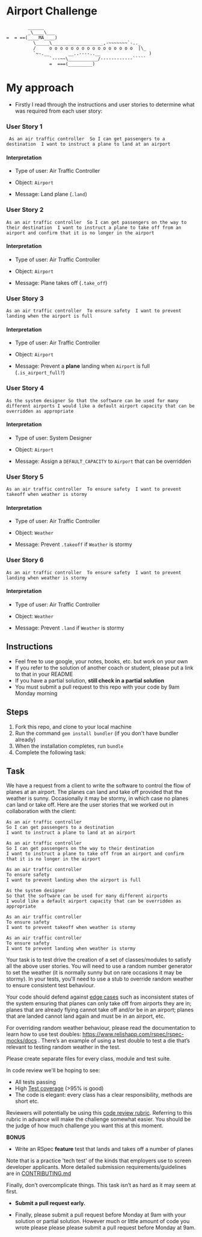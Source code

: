 Airport Challenge
=================

```
        ______
        _\____\___
=  = ==(____MA____)
          \_____\___________________,-~~~~~~~`-.._
          /     o o o o o o o o o o o o o o o o  |\_
          `~-.__       __..----..__                  )
                `---~~\___________/------------`````
                =  ===(_________)

```

# My approach #

- Firstly I read through the instructions and user stories to determine what was required from each user story:

### User Story 1 ###
` As an air traffic controller 
So I can get passengers to a destination 
I want to instruct a plane to land at an airport`

#### Interpretation ####

- Type of user: Air Traffic Controller

- Object: `Airport`

- Message: Land plane (`.land`)

### User Story 2 ###
`As an air traffic controller 
So I can get passengers on the way to their destination 
I want to instruct a plane to take off from an airport and confirm that it is no longer in the airport`

#### Interpretation ####

- Type of user: Air Traffic Controller

- Object: `Airport`

- Message: Plane takes off (`.take_off`)

### User Story 3 ###
`As an air traffic controller 
To ensure safety 
I want to prevent landing when the airport is full`

#### Interpretation ####

- Type of user: Air Traffic Controller

- Object: `Airport`

- Message: Prevent a **plane** landing when `Airport` is full (`.is_airport_full?`)

### User Story 4 ###
`As the system designer
So that the software can be used for many different airports
I would like a default airport capacity that can be overridden as appropriate`

#### Interpretation ####

- Type of user: System Designer

- Object: `Airport`

- Message: Assign a `DEFAULT_CAPACITY` to `Airport` that can be overridden 

### User Story 5 ###
`As an air traffic controller 
To ensure safety 
I want to prevent takeoff when weather is stormy`

#### Interpretation ####

- Type of user: Air Traffic Controller

- Object: `Weather`

- Message: Prevent `.takeoff` if `Weather` is stormy

### User Story 6 ###
`As an air traffic controller 
To ensure safety 
I want to prevent landing when weather is stormy`

#### Interpretation ####

- Type of user: Air Traffic Controller

- Object: `Weather`

- Message: Prevent `.land` if `Weather` is stormy


Instructions
---------

* Feel free to use google, your notes, books, etc. but work on your own
* If you refer to the solution of another coach or student, please put a link to that in your README
* If you have a partial solution, **still check in a partial solution**
* You must submit a pull request to this repo with your code by 9am Monday morning

Steps
-------

1. Fork this repo, and clone to your local machine
2. Run the command `gem install bundler` (if you don't have bundler already)
3. When the installation completes, run `bundle`
4. Complete the following task:

Task
-----

We have a request from a client to write the software to control the flow of planes at an airport. The planes can land and take off provided that the weather is sunny. Occasionally it may be stormy, in which case no planes can land or take off.  Here are the user stories that we worked out in collaboration with the client:

```
As an air traffic controller 
So I can get passengers to a destination 
I want to instruct a plane to land at an airport

As an air traffic controller 
So I can get passengers on the way to their destination 
I want to instruct a plane to take off from an airport and confirm that it is no longer in the airport

As an air traffic controller 
To ensure safety 
I want to prevent landing when the airport is full 

As the system designer
So that the software can be used for many different airports
I would like a default airport capacity that can be overridden as appropriate

As an air traffic controller 
To ensure safety 
I want to prevent takeoff when weather is stormy 

As an air traffic controller 
To ensure safety 
I want to prevent landing when weather is stormy 
```

Your task is to test drive the creation of a set of classes/modules to satisfy all the above user stories. You will need to use a random number generator to set the weather (it is normally sunny but on rare occasions it may be stormy). In your tests, you'll need to use a stub to override random weather to ensure consistent test behaviour.

Your code should defend against [edge cases](http://programmers.stackexchange.com/questions/125587/what-are-the-difference-between-an-edge-case-a-corner-case-a-base-case-and-a-b) such as inconsistent states of the system ensuring that planes can only take off from airports they are in; planes that are already flying cannot take off and/or be in an airport; planes that are landed cannot land again and must be in an airport, etc.

For overriding random weather behaviour, please read the documentation to learn how to use test doubles: https://www.relishapp.com/rspec/rspec-mocks/docs . There’s an example of using a test double to test a die that’s relevant to testing random weather in the test.

Please create separate files for every class, module and test suite.

In code review we'll be hoping to see:

* All tests passing
* High [Test coverage](https://github.com/makersacademy/course/blob/main/pills/test_coverage.md) (>95% is good)
* The code is elegant: every class has a clear responsibility, methods are short etc. 

Reviewers will potentially be using this [code review rubric](docs/review.md).  Referring to this rubric in advance will make the challenge somewhat easier.  You should be the judge of how much challenge you want this at this moment.

**BONUS**

* Write an RSpec **feature** test that lands and takes off a number of planes

Note that is a practice 'tech test' of the kinds that employers use to screen developer applicants.  More detailed submission requirements/guidelines are in [CONTRIBUTING.md](CONTRIBUTING.md)

Finally, don’t overcomplicate things. This task isn’t as hard as it may seem at first.

* **Submit a pull request early.**

* Finally, please submit a pull request before Monday at 9am with your solution or partial solution.  However much or little amount of code you wrote please please please submit a pull request before Monday at 9am.

